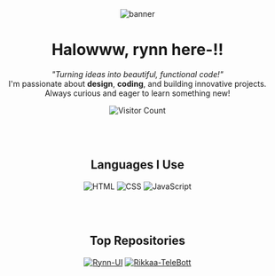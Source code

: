 <div align="center">
  <img src="https://files.catbox.moe/8npos5.jpg" alt="banner" align="center"></img>
  
  <h1>Halowww, rynn here-!!</h1>
  
  <p>
    <em>"Turning ideas into beautiful, functional code!"</em><br>
    I'm passionate about <strong>design</strong>, <strong>coding</strong>, and building innovative projects. 
    Always curious and eager to learn something new!
  </p>
  
  ![Visitor Count](https://hits.seeyoufarm.com/api/count/incr/badge.svg?url=https://github.com/rynxzyy&title=Visitor&edge_flat=false)
  
  <br><br>
  <h2>Languages I Use</h2>
  
  <p>
    <img src="https://img.shields.io/badge/HTML5-E34F26?style=for-the-badge&logo=html5&logoColor=white" alt="HTML">
    <img src="https://img.shields.io/badge/CSS3-1572B6?style=for-the-badge&logo=css3&logoColor=white" alt="CSS">
    <img src="https://img.shields.io/badge/JavaScript-F7DF1E?style=for-the-badge&logo=javascript&logoColor=black" alt="JavaScript">
  </p>
  
  <br><br>
  <h2>Top Repositories</h2>
</div>

<div align="center">
  
  [![Rynn-UI](https://github-readme-stats.vercel.app/api/pin/?username=rynxzyy&repo=Rynn-UI&theme=dark&show_owner=true)](https://github.com/rynxzyy/Rynn-UI)
  [![Rikkaa-TeleBott](https://github-readme-stats.vercel.app/api/pin/?username=rynxzyy&repo=Rikkaa-TeleBott&theme=dark&show_owner=true)](https://github.com/rynxzyy/Rikkaa-TeleBott)
  
</div>
